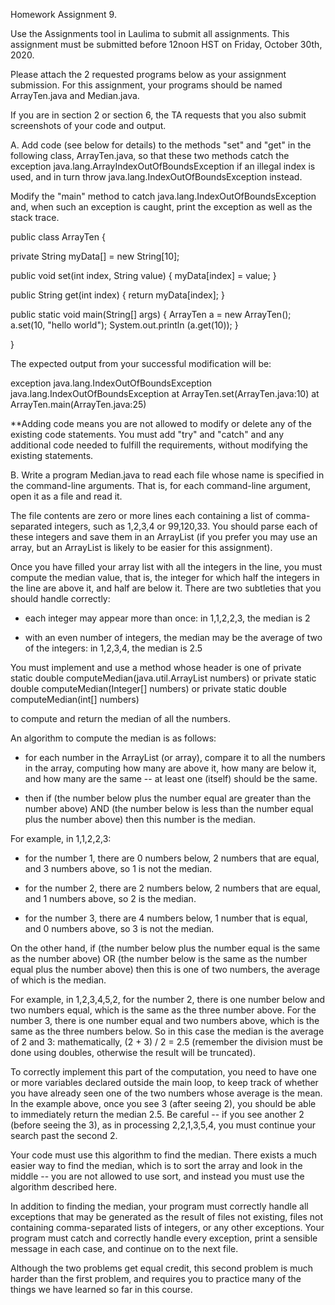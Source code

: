 Homework Assignment 9.

Use the Assignments tool in Laulima to submit all assignments.  This assignment must be submitted before 12noon HST on Friday, October 30th, 2020.

Please attach the 2 requested programs below as your assignment submission.  For this assignment, your programs should be named ArrayTen.java and Median.java.

If you are in section 2 or section 6, the TA requests that you also submit screenshots of your code and output.

A. Add code (see below for details) to the methods "set" and "get" in the following class, ArrayTen.java, so that these two methods catch the exception java.lang.ArrayIndexOutOfBoundsException if an illegal index is used, and in turn throw java.lang.IndexOutOfBoundsException instead.

Modify the "main" method to catch java.lang.IndexOutOfBoundsException and, when such an exception is caught, print the exception as well as the stack trace.

public class ArrayTen {

  private String myData[] = new String[10];

  public void set(int index, String value) {
    myData[index] = value;
  }

  public String get(int index) {
    return myData[index];
  }

  public static void main(String[] args) {
    ArrayTen a = new ArrayTen();
    a.set(10, "hello world");
    System.out.println (a.get(10));
  }

}

The expected output from your successful modification will be:

exception java.lang.IndexOutOfBoundsException
java.lang.IndexOutOfBoundsException
    at ArrayTen.set(ArrayTen.java:10)
    at ArrayTen.main(ArrayTen.java:25)

**Adding code means you are not allowed to modify or delete any of the existing code statements.  You must add "try" and "catch" and any additional code needed to fulfill the requirements, without modifying the existing statements.

B. Write a program Median.java to read each file whose name is specified in the command-line arguments.  That is, for each command-line argument, open it as a file and read it.

The file contents are zero or more lines each containing a list of comma-separated integers, such as 1,2,3,4 or 99,120,33.  You should parse each of these integers and save them in an ArrayList (if you prefer you may use an array, but an ArrayList is likely to be easier for this assignment).

Once you have filled your array list with all the integers in the line, you must compute the median value, that is, the integer for which half the integers in the line are above it, and half are below it.  There are two subtleties that you should handle correctly:

- each integer may appear more than once: in 1,1,2,2,3, the median is 2

- with an even number of integers, the median may be the average of two of the integers: in 1,2,3,4, the median is 2.5

You must implement and use a method whose header is one of
  private static double computeMedian(java.util.ArrayList<Integer> numbers)
or
  private static double computeMedian(Integer[] numbers)
or
  private static double computeMedian(int[] numbers)

to compute and return the median of all the numbers.

An algorithm to compute the median is as follows:

- for each number in the ArrayList (or array), compare it to all the numbers in the array, computing how many are above it, how many are below it, and how many are the same -- at least one (itself) should be the same.

- then if (the number below plus the number equal are greater than the number above) AND (the number below is less than the number equal plus the number above) then this number is the median.

For example, in 1,1,2,2,3:

- for the number 1, there are 0 numbers below, 2 numbers that are equal, and 3 numbers above, so 1 is not the median.

- for the number 2, there are 2 numbers below, 2 numbers that are equal, and 1 numbers above, so 2 is the median.

- for the number 3, there are 4 numbers below, 1 number that is equal, and 0 numbers above, so 3 is not the median.

On the other hand, if (the number below plus the number equal is the same as the number above) OR (the number below is the same as the number equal plus the number above) then this is one of two numbers, the average of which is the median.

For example, in 1,2,3,4,5,2, for the number 2, there is one number below and two numbers equal, which is the same as the three number above.  For the number 3, there is one number equal and two numbers above, which is the same as the three numbers below.  So in this case the median is the average of 2 and 3: mathematically, (2 + 3) / 2 = 2.5 (remember the division must be done using doubles, otherwise the result will be truncated).

To correctly implement this part of the computation, you need to have one or more variables declared outside the main loop, to keep track of whether you have already seen one of the two numbers whose average is the mean.  In the example above, once you see 3 (after seeing 2), you should be able to immediately return the median 2.5.  Be careful -- if you see another 2 (before seeing the 3), as in processing 2,2,1,3,5,4, you must continue your search past the second 2.

Your code must use this algorithm to find the median.  There exists a much easier way to find the median, which is to sort the array and look in the middle -- you are not allowed to use sort, and instead you must use the algorithm described here.

In addition to finding the median, your program must correctly handle all exceptions that may be generated as the result of files not existing, files not containing comma-separated lists of integers, or any other exceptions.  Your program must catch and correctly handle every exception, print a sensible message in each case, and continue on to the next file.

Although the two problems get equal credit, this second problem is much harder than the first problem, and requires you to practice many of the things we have learned so far in this course.
